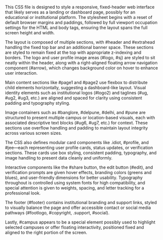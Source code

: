 This CSS file is designed to style a responsive, fixed-header web interface that likely serves as a landing or dashboard page, possibly for an educational or institutional platform. The stylesheet begins with a reset of default browser margins and paddings, followed by full viewport occupation settings for the HTML and body tags, ensuring the layout spans the full screen height and width.

The layout is composed of multiple sections, with #header and #extrahead handling the fixed top bar and an additional banner space. These sections are styled to remain fixed at the top with appropriate z-indexing and borders. The logo and user profile image areas (#logo, #sj) are styled to sit neatly within the header, along with a right-aligned floating arrow navigation component (#arrow), which changes background color on hover to enhance user interaction.

Main content sections like #page1 and #page2 use flexbox to distribute child elements horizontally, suggesting a dashboard-like layout. Visual identity elements such as institutional logos (#logo2) and taglines (#ug, #ug2, #ug3, etc.) are aligned and spaced for clarity using consistent padding and typography styling.

Image containers such as #banglore, #delpune, #delhi, and #pune are structured to present multiple campus or location-based visuals, each with associated descriptive text blocks (#ug6, #ug7, etc.) for context. These sections use overflow handling and padding to maintain layout integrity across various screen sizes.

The CSS also defines modular card components like .idiot, #profile, and #jee—each representing user profile cards, status updates, or verification sections. These cards use box styling, consistent padding, typography, and image handling to present data cleanly and uniformly.

Interactive components like the #share button, the edit button (#edit), and verification prompts are given hover effects, branding colors (greens and blues), and user-friendly dimensions for better usability. Typography throughout is controlled using system fonts for high compatibility, and special attention is given to weights, spacing, and letter tracking for a professional look.

The footer (#footer) contains institutional branding and support links, styled to visually balance the page and offer accessible contact or social media pathways (#footlogo, #copyright, .support, #social).

Lastly, #campus appears to be a special element possibly used to highlight selected campuses or offer floating interactivity, positioned fixed and aligned to the right portion of the screen.
